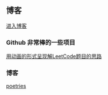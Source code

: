 ## 博客

[进入博客](https://github.com/TrustTheBoy/blog/issues)

### Github 非常棒的一些项目

[用动画的形式呈现解LeetCode题目的思路](https://github.com/MisterBooo/LeetCodeAnimation)

### 博客

[poetries](http://blog.poetries.top/archives/)


